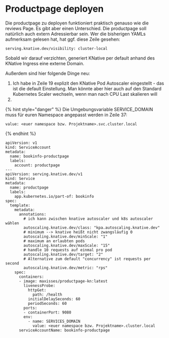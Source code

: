 # Productpage deployen

Die productpage zu deployen funktioniert praktisch genauso wie die reviews Page. Es gibt aber einen Unterschied. Die productpage soll natürlich auch extern Adressierbar sein. Wer die bisherigen YAMLs aufmerksam gelesen hat, hat ggf. diese Zeile gesehen:

```text
serving.knative.dev/visibility: cluster-local
```

Sobald wir darauf verzichten, generiert KNative per default anhand des KNative Ingress eine externe Domain.

Außerdem sind hier folgende Dinge neu:

1. Ich habe in Zeile 19 explizit den KNative Pod Autoscaler eingestellt - das ist die default Einstellung. Man könnte aber hier auch auf den Standard Kubernetes Scaler wechseln, wenn man nach CPU Last skalieren will
2. 
{% hint style="danger" %}
Die Umgebungsvariable SERVICE\_DOMAIN muss für euren Namespace angepasst werden in Zeile 37:

```text
value: <euer namespace bzw. Projektname>.svc.cluster.local
```
{% endhint %}

```text
apiVersion: v1
kind: ServiceAccount
metadata:
  name: bookinfo-productpage
  labels:
    account: productpage
---
apiVersion: serving.knative.dev/v1
kind: Service
metadata:
  name: productpage
  labels:
    app.kubernetes.io/part-of: bookinfo
spec:
  template:
    metadata:
      annotations:
        # ich kann zwischen knative autoscaler und k8s autoscaler wählen
        autoscaling.knative.dev/class: "kpa.autoscaling.knative.dev"
        # minimum --> knative heißt nicht zwangsläufig 0
        autoscaling.knative.dev/minScale: "1"
        # maximum an erlaubten pods
        autoscaling.knative.dev/maxScale: "15"
        # handle 10 requests auf einmal pro pod
        autoscaling.knative.dev/target: "2"
        # Alternative zum default "concurrency" ist requests per second
        autoscaling.knative.dev/metric: "rps"
    spec:
      containers:
      - image: maxisses/productpage-kn:latest
        livenessProbe:
          httpGet:
            path: /health
          initialDelaySeconds: 60
          periodSeconds: 60
        ports:
        - containerPort: 9080
        env:
          - name: SERVICES_DOMAIN
            value: <euer namespace bzw. Projektname>.cluster.local
      serviceAccountName: bookinfo-productpage

```

